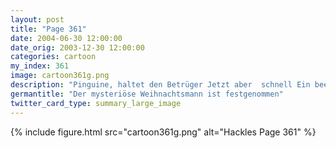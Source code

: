 ```yaml
---
layout: post
title: "Page 361"
date: 2004-06-30 12:00:00
date_orig: 2003-12-30 12:00:00
categories: cartoon
my_index: 361
image: cartoon361g.png
description: "Pinguine, haltet den Betrüger Jetzt aber  schnell Ein beeindruckendes Kostüm, aber nun werden wir sehen, wer du wirklich bist Verflucht seid ihr euch einmischende Pinguine Keuch Boss Dog Pete Percy"
germantitle: "Der mysteriöse Weihnachtsmann ist festgenommen"
twitter_card_type: summary_large_image
---
```


{% include figure.html src="cartoon361g.png" alt="Hackles Page 361"  %}
